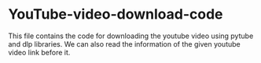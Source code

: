 # YouTube-video-download-code
This file contains the code for downloading the youtube video using pytube and dlp libraries. We can also read the information of the given youtube video link before it.
